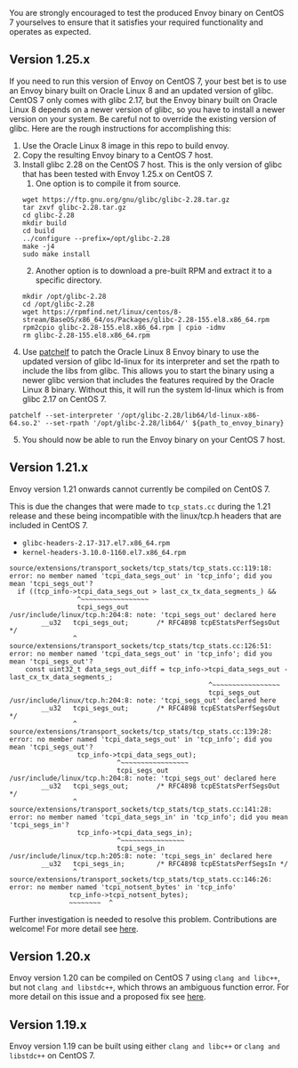 You are strongly encouraged to test the produced Envoy binary on CentOS 7 yourselves to ensure that it satisfies your required functionality and operates as expected.

## Version 1.25.x
If you need to run this version of Envoy on CentOS 7, your best bet is to use an Envoy binary built on Oracle Linux 8 and an updated version of glibc. CentOS 7 only comes with glibc 2.17, but the Envoy binary built on Oracle Linux 8 depends on a newer version of glibc, so you have to install a newer version on your system. Be careful not to override the existing version of glibc. Here are the rough instructions for accomplishing this:
1. Use the Oracle Linux 8 image in this repo to build envoy.
2. Copy the resulting Envoy binary to a CentOS 7 host.
3. Install glibc 2.28 on the CentOS 7 host. This is the only version of glibc that has been tested with Envoy 1.25.x on CentOS 7.
    1. One option is to compile it from source.
    ```
    wget https://ftp.gnu.org/gnu/glibc/glibc-2.28.tar.gz
    tar zxvf glibc-2.28.tar.gz
    cd glibc-2.28
    mkdir build
    cd build
    ../configure --prefix=/opt/glibc-2.28
    make -j4
    sudo make install
    ```
    2. Another option is to download a pre-built RPM and extract it to a specific directory.
    ```
    mkdir /opt/glibc-2.28
    cd /opt/glibc-2.28
    wget https://rpmfind.net/linux/centos/8-stream/BaseOS/x86_64/os/Packages/glibc-2.28-155.el8.x86_64.rpm
    rpm2cpio glibc-2.28-155.el8.x86_64.rpm | cpio -idmv
    rm glibc-2.28-155.el8.x86_64.rpm
    ```
4. Use [patchelf](https://github.com/NixOS/patchelf) to patch the Oracle Linux 8 Envoy binary to use the updated version of glibc ld-linux for its interpreter and set the rpath to include the libs from glibc. This allows you to start the binary using a newer glibc version that includes the features required by the Oracle Linux 8 binary. Without this, it will run the system ld-linux which is from glibc 2.17 on CentOS 7.
```
patchelf --set-interpreter '/opt/glibc-2.28/lib64/ld-linux-x86-64.so.2' --set-rpath '/opt/glibc-2.28/lib64/' ${path_to_envoy_binary}
```
5. You should now be able to run the Envoy binary on your CentOS 7 host.

## Version 1.21.x
Envoy version 1.21 onwards cannot currently be compiled on CentOS 7.

This is due the changes that were made to `tcp_stats.cc` during the 1.21 release and these being incompatible with the linux/tcp.h headers that are included in CentOS 7.

- `glibc-headers-2.17-317.el7.x86_64.rpm`
- `kernel-headers-3.10.0-1160.el7.x86_64.rpm`

```console
source/extensions/transport_sockets/tcp_stats/tcp_stats.cc:119:18: error: no member named 'tcpi_data_segs_out' in 'tcp_info'; did you mean 'tcpi_segs_out'?
  if ((tcp_info->tcpi_data_segs_out > last_cx_tx_data_segments_) &&
                 ^~~~~~~~~~~~~~~~~~
                 tcpi_segs_out
/usr/include/linux/tcp.h:204:8: note: 'tcpi_segs_out' declared here
        __u32   tcpi_segs_out;       /* RFC4898 tcpEStatsPerfSegsOut */
                ^
source/extensions/transport_sockets/tcp_stats/tcp_stats.cc:126:51: error: no member named 'tcpi_data_segs_out' in 'tcp_info'; did you mean 'tcpi_segs_out'?
    const uint32_t data_segs_out_diff = tcp_info->tcpi_data_segs_out - last_cx_tx_data_segments_;
                                                  ^~~~~~~~~~~~~~~~~~
                                                  tcpi_segs_out
/usr/include/linux/tcp.h:204:8: note: 'tcpi_segs_out' declared here
        __u32   tcpi_segs_out;       /* RFC4898 tcpEStatsPerfSegsOut */
                ^
source/extensions/transport_sockets/tcp_stats/tcp_stats.cc:139:28: error: no member named 'tcpi_data_segs_out' in 'tcp_info'; did you mean 'tcpi_segs_out'?
                 tcp_info->tcpi_data_segs_out);
                           ^~~~~~~~~~~~~~~~~~
                           tcpi_segs_out
/usr/include/linux/tcp.h:204:8: note: 'tcpi_segs_out' declared here
        __u32   tcpi_segs_out;       /* RFC4898 tcpEStatsPerfSegsOut */
                ^
source/extensions/transport_sockets/tcp_stats/tcp_stats.cc:141:28: error: no member named 'tcpi_data_segs_in' in 'tcp_info'; did you mean 'tcpi_segs_in'?
                 tcp_info->tcpi_data_segs_in);
                           ^~~~~~~~~~~~~~~~~
                           tcpi_segs_in
/usr/include/linux/tcp.h:205:8: note: 'tcpi_segs_in' declared here
        __u32   tcpi_segs_in;        /* RFC4898 tcpEStatsPerfSegsIn */
                ^
source/extensions/transport_sockets/tcp_stats/tcp_stats.cc:146:26: error: no member named 'tcpi_notsent_bytes' in 'tcp_info'
               tcp_info->tcpi_notsent_bytes);
               ~~~~~~~~  ^
```

Further investigation is needed to resolve this problem. Contributions are welcome! For more detail see [here](https://github.com/envoyproxy/envoy-build-tools/pull/154#issuecomment-1033902348). 

## Version 1.20.x
Envoy version 1.20 can be compiled on CentOS 7 using `clang and libc++`, but not `clang and libstdc++`, which throws an ambiguous function error. For more detail on this issue and a proposed fix see [here](https://github.com/envoyproxy/envoy/issues/19978).

## Version 1.19.x
Envoy version 1.19 can be built using either `clang and libc++` or `clang and libstdc++` on CentOS 7.

